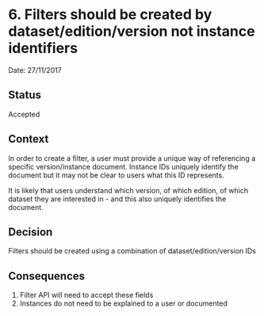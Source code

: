 # 6. Filters should be created by dataset/edition/version not instance identifiers

Date: 27/11/2017

## Status

Accepted

## Context

In order to create a filter, a user must provide a unique way of referencing
a specific version/instance document. Instance IDs uniquely identify the document
but it may not be clear to users what this ID represents.

It is likely that users understand which version, of which edition, of which
dataset they are interested in - and this also uniquely identifies the document.

## Decision

Filters should be created using a combination of dataset/edition/version IDs

## Consequences

1. Filter API will need to accept these fields
2. Instances do not need to be explained to a user or documented
